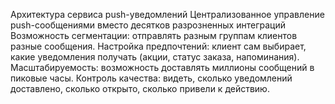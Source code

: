 Архитектура сервиса push-уведомлений
Централизованное управление push-сообщениями вместо десятков разрозненных интеграций
Возможность сегментации: отправлять разным группам клиентов разные сообщения.
Настройка предпочтений: клиент сам выбирает, какие уведомления получать (акции, статус заказа, напоминания).
Масштабируемость: возможность доставлять миллионы сообщений в пиковые часы.
Контроль качества: видеть, сколько уведомлений доставлено, сколько открыто, сколько привели к действию.